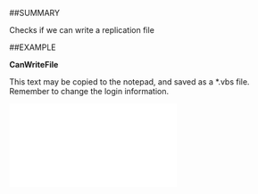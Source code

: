

##SUMMARY

Checks if we can write a replication file


##EXAMPLE

**CanWriteFile**

This text may be copied to the notepad, and saved as a *.vbs file. Remember to change the login information.

![](../../Examples/vbs/SOTravelInfoInterface.CanWriteFile.vbs.txt)





